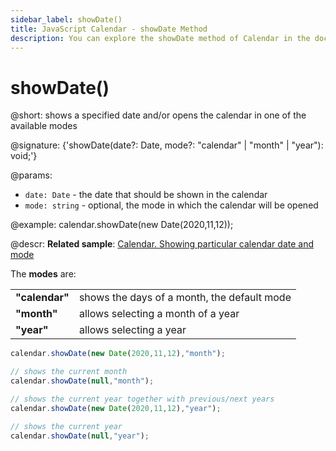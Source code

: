 ```yaml
---
sidebar_label: showDate()
title: JavaScript Calendar - showDate Method 
description: You can explore the showDate method of Calendar in the documentation of the DHTMLX JavaScript UI library. Browse developer guides and API reference, try out code examples and live demos, and download a free 30-day evaluation version of DHTMLX Suite.
---
```


# showDate()

@short: shows a specified date and/or opens the calendar in one of the available modes

@signature: {'showDate(date?: Date, mode?: "calendar" | "month" | "year"): void;'}

@params:
- `date: Date` - the date that should be shown in the calendar
- `mode: string` - optional, the mode in which the calendar will be opened

@example:
calendar.showDate(new Date(2020,11,12));

@descr:
**Related sample**: [Calendar. Showing particular calendar date and mode](https://snippet.dhtmlx.com/nyfzc8cl)

The **modes** are:

<table>
	<tbody>
        <tr>
			<td><b>"calendar"</b></td>
			<td>shows the days of a month, the default mode</td>
		</tr>
        <tr>
			<td><b>"month"</b></td>
			<td>allows selecting a month of a year</td>
		</tr>
        <tr>
			<td><b>"year"</b></td>
			<td>allows selecting a year</td>
		</tr>
    </tbody>
</table>

```javascript
calendar.showDate(new Date(2020,11,12),"month");

// shows the current month
calendar.showDate(null,"month");

// shows the current year together with previous/next years
calendar.showDate(new Date(2020,11,12),"year");

// shows the current year
calendar.showDate(null,"year");
```

[comment]: # (@related: calendar/operating_calendar.md#changingcalendarmode)
